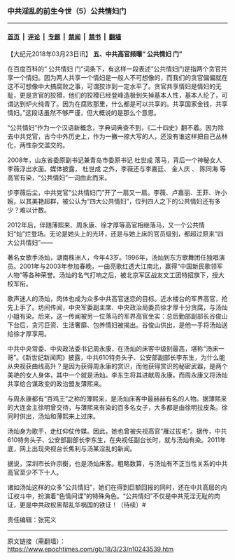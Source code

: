 ### 中共淫乱的前生今世（5）公共情妇门

---

#### [首页](../../../..?n10243539) &nbsp;|&nbsp; [评论](../../../../../epoch-comment?n10243539) &nbsp;|&nbsp; [专题](../../../../../epoch-special?n10243539) &nbsp;|&nbsp; [禁闻](../../../../../epoch-news?n10243539) &nbsp;|&nbsp; [禁书](../../../../../books?n10243539) &nbsp;|&nbsp; [翻墙](https://github.com/gfw-breaker/nogfw/blob/master/README.md?n10243539)


<div class="post_content" id="artbody" itemprop="articleBody">
 <!-- article content begin -->
 <p>
  【大纪元2018年03月23日讯】
  <strong>
   五、中共高官频曝“
   <ok href="https://www.epochtimes.com/gb/tag/%E5%85%AC%E5%85%B1%E6%83%85%E5%A6%87.html">
    公共情妇
   </ok>
   门”
   <br/>
  </strong>
 </p>
 <p>
  在百度百科的“
  <ok href="https://www.epochtimes.com/gb/tag/%E5%85%AC%E5%85%B1%E6%83%85%E5%A6%87.html">
   公共情妇
  </ok>
  门”词条下，有这样一段表述“公共情妇门是指两个贪官共享一个情妇。因为两人共享一个情妇是一般人不可想像的，而我们的贪官偏偏就在这不可想像中大搞腐败之事，可谓狡诈到一定水平了。贪官共享情妇是情妇的无耻，更是贪官的狡猾，他们的狡猾已经登峰造极到失掉基本人性，基本人伦了，可谓达到炉火纯青了。因为在腐败那里，什么都是可以共享的。共享国家金钱，共享情妇。”这段话虽然不够严谨，但大概说的是那么个意思。
 </p>
 <p>
  “公共情妇”作为一个汉语新概念，字典词典查不到，《二十四史》翻不着。因为除去中共党官，古今中外历史上，作为一撇一捺大写的人，还没有谁这样把自己丛林化，两性杂交滥交的。
 </p>
 <p>
  2008年，山东省委原副书记兼青岛市委原书记
  <ok href="https://baike.baidu.com/item/%E6%9D%9C%E4%B8%96%E6%88%90">
   杜世成
  </ok>
  落马，背后一个神秘女人李薇浮出水面。媒体披露，
  <ok href="https://baike.baidu.com/item/%E6%9D%9C%E4%B8%96%E6%88%90">
   杜世成
  </ok>
  之外，李薇还与李嘉廷、
  <ok href="https://baike.baidu.com/item/%E9%87%91%E4%BA%BA%E5%BA%86">
   金人庆
  </ok>
  、
  <ok href="https://baike.baidu.com/item/%E9%99%88%E5%90%8C%E6%B5%B7">
   陈同海
  </ok>
  等高官有染，“公共情妇”一词由此而来。
 </p>
 <p>
  步李薇后尘，中共党官“公共情妇门”开了一扇又一扇。李薇、卢嘉丽、王菲、许小婉，以其美艳超群，被公认为“四大公共情妇”，位列四人之下的公共情妇还有多少？难以计数。
 </p>
 <p>
  2012年后，伴随薄熙来、周永康、徐才厚等高官相继落马，又一个公共情妇“灿”烂登场。无论是她头上的光环，还是与她上床的官员级别，都超过原来“四大公共情妇”——
 </p>
 <p>
  著名女歌手汤灿，湖南株洲人，今年43岁。1996年，汤灿到东方歌舞团任独唱演员。2001年与2003年参加春晚，一曲亮歌红透大江南北，赢得“中国新民歌领军人物”等各种荣誉。汤灿的名气打响之后，被北京军区战友文工团特招旗下，授大校军衔。
 </p>
 <p>
  歌声迷人的汤灿，肉体也成为众多中共高官迷恋的目标。近水楼台的军界高官，抢先上手了。坊间传闻，中央军委副主席、中央政治局委员徐才厚十分贪腐，与汤灿小姐有染。后来，这一传闻被另一位落马的军界高官坐实：总后勤部副部长谷俊山下台后，贪污巨资、生活奢靡、包养情妇被揭出。谷俊山供出，是他一手将汤灿送给徐才厚享用。
 </p>
 <p>
  中共中央常委、中央政法委书记周永康，在汤灿的床客中级别最高，堪称“汤床一哥”。《新世纪新闻网》披露，中共610特务头子、公安部副部长李东生，为什么能从央视获曲线高升？是因为获得周永康的赏识，而他获得赏识的秘密武器，是两个美艳的女人身体，其中一个就是汤灿。李东生将其进献周永康。而周永康又将汤灿共享给合谋政变的政治盟友薄熙来。
 </p>
 <p>
  与周永康都有“百鸡王”之称的薄熙来，是汤灿床客中最赫赫有名的人物。据薄熙来的大连金主徐明曾交待，与薄熙来有染的百多名女子，大多都是由徐明拉皮条。徐同时供出，汤灿和薄熙来上过床。
 </p>
 <p>
  汤灿身为歌手，走红仰仗传媒。因此，她也曾被央视高官“雁过拔毛”。据传，中共610特务头子、公安部副部长李东生，在央视任副台长时，就与汤灿有染。2011年底，网上出现央视台长焦利与汤某淫乱的新闻。
 </p>
 <p>
  据说，深圳市长许宗衡，也是汤灿床客。粗略数算，与汤灿有不正当性关系的中共高官至少不下十人。
 </p>
 <p>
  诸如汤灿这样的众多“公共情妇”，她们在得到巨额回报的同时，还在中共高层的内讧权斗中，扮演着“色情间谍”的特殊角色。“公共情妇”不仅是中共荒淫无耻的肉证，更是中共政权黑帮乱华祸国的铁证！（待续）#
 </p>
 <p>
  责任编辑：张宪义
 </p>
 <p>
 </p>
 <!-- article content end -->
 <div id="below_article_ad">
 </div>
</div>


---

原文链接（需翻墙）：https://www.epochtimes.com/gb/18/3/23/n10243539.htm